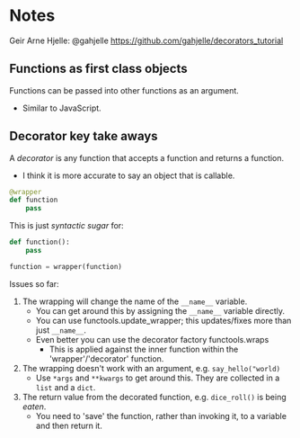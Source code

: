 # Notes
Geir Arne Hjelle:  @gahjelle
https://github.com/gahjelle/decorators_tutorial

## Functions as first class objects
Functions can be passed into other functions as an argument.
* Similar to JavaScript.


## Decorator key take aways
A *decorator* is any function that accepts a function and returns a function.
* I think it is more accurate to say an object that is callable.

```python
@wrapper
def function
    pass

```

This is just *syntactic sugar* for:
```python
def function():
    pass

function = wrapper(function)
```


Issues so far:
1. The wrapping will change the name of the `__name__` variable.
    * You can get around this by assigning the `__name__` variable directly.
    * You can use functools.update_wrapper; this updates/fixes more than just `__name__`.
    * Even better you can use the decorator factory functools.wraps
        * This is applied against the inner function within the 'wrapper'/'decorator' function.
2. The wrapping doesn't work with an argument, e.g. `say_hello("world)`
    * Use `*args` and `**kwargs` to get around this. They are collected in a `list` and a `dict`.
3. The return value from the decorated function, e.g. `dice_roll()` is being *eaten*.
    * You need to 'save' the function, rather than invoking it, to a variable and then return it.

